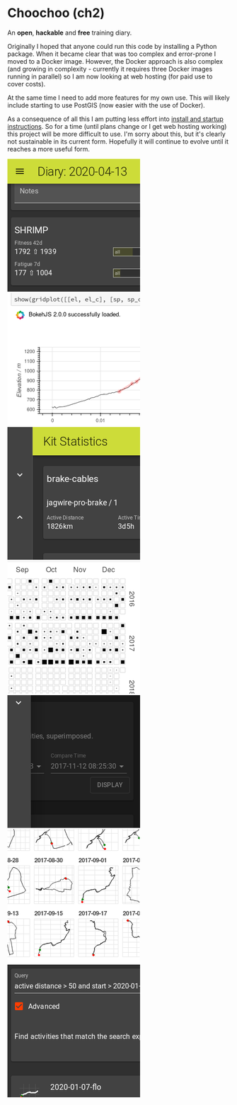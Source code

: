 
# Choochoo (ch2)

An **open**, **hackable** and **free** training diary.

Originally I hoped that anyone could run this code by installing a Python
package.  When it became clear that was too complex and error-prone I moved to
a Docker image.  However, the Docker approach is also complex (and growing in
complexity - currently it requires three Docker images running in parallel) so
I am now looking at web hosting (for paid use to cover costs).

At the same time I need to add more features for my own use.  This will likely
include starting to use PostGIS (now easier with the use of Docker).

As a consequence of all this I am putting less effort into [install and
startup instructions](https://andrewcooke.github.io/choochoo/).  So for a time
(until plans change or I get web hosting working) this project will be more
difficult to use.  I'm sorry about this, but it's clearly not sustainable in
its current form.  Hopefully it will continue to evolve until it reaches a
more useful form.

[![web diary](docs/teasers/web-diary-sq.png)](docs/teasers/web-diary.png)
[![jupyter details](docs/teasers/jupyter-details-sq.png)](docs/teasers/jupyter-details.png)
[![web kit statistics](docs/teasers/web-kit-statistics-sq.png)](docs/teasers/web-kit-statistics.png)
[![jupyter calendar](docs/teasers/jupyter-calendar-sq.png)](docs/teasers/jupyter-calendar.png)
[![web analysis](docs/teasers/web-analysis-sq.png)](docs/teasers/web-analysis.png)
[![jupyter all activities](docs/teasers/jupyter-all-activities-sq.png)](docs/teasers/jupyter-all-activities.png)
[![search](docs/teasers/search-sq.png)](docs/teasers/search.png)
